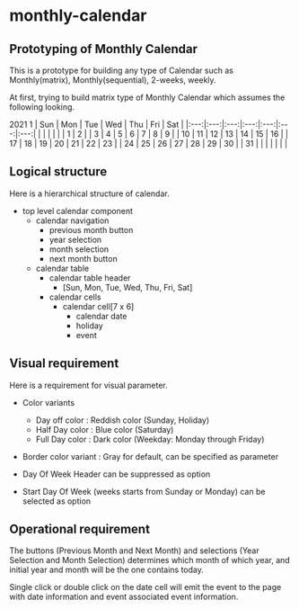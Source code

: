 # monthly-calendar

## Prototyping of Monthly Calendar

This is a prototype for building any type of Calendar such as Monthly(matrix), Monthly(sequential), 2-weeks, weekly.  

At first, trying to build matrix type of Monthly Calendar which assumes the following looking.  

2021 1
| Sun | Mon | Tue | Wed | Thu | Fri | Sat |
|:---:|:---:|:---:|:---:|:---:|:---:|:---:|
| | | | | | 1 | 2 |
| 3 | 4 | 5 | 6 | 7 | 8 | 9 |
| 10 | 11 | 12 | 13 | 14 | 15 | 16 |
| 17 | 18 | 19 | 20 | 21 | 22 | 23 |
| 24 | 25 | 26 | 27 | 28 | 29 | 30 |
| 31 | | | | | | |

## Logical structure

Here is a hierarchical structure of calendar.  

- top level calendar component
  - calendar navigation
    - previous month button
    - year selection
    - month selection
    - next month button
  - calendar table
    - calendar table header
      - [Sun, Mon, Tue, Wed, Thu, Fri, Sat]
    - calendar cells
      - calendar cell[7 x 6]
        - calendar date
        - holiday
        - event

## Visual requirement

Here is a requirement for visual parameter.  

- Color variants
  - Day off color : Reddish color (Sunday, Holiday)
  - Half Day color : Blue color (Saturday)
  - Full Day color : Dark color (Weekday: Monday through Friday)

- Border color variant : Gray for default, can be specified as parameter

- Day Of Week Header can be suppressed as option

- Start Day Of Week (weeks starts from Sunday or Monday) can be selected as option

## Operational requirement

The buttons (Previous Month and Next Month) and selections (Year Selection and Month Selection) determines 
which month of which year, and initial year and month will be the one contains today.  

Single click or double click on the date cell will emit the event to the page with date information and event associated event information.  


  

